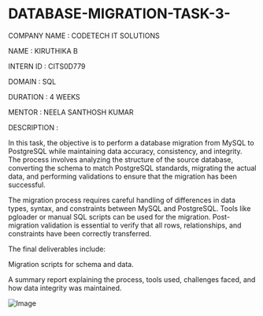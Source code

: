 # DATABASE-MIGRATION-TASK-3-

COMPANY NAME : CODETECH IT SOLUTIONS

NAME : KIRUTHIKA B

INTERN ID : CITS0D779

DOMAIN : SQL

DURATION : 4 WEEKS

MENTOR : NEELA SANTHOSH KUMAR

DESCRIPTION :

In this task, the objective is to perform a database migration from MySQL to PostgreSQL while maintaining data accuracy, consistency, and integrity. The process involves analyzing the structure of the source database, converting the schema to match PostgreSQL standards, migrating the actual data, and performing validations to ensure that the migration has been successful.

The migration process requires careful handling of differences in data types, syntax, and constraints between MySQL and PostgreSQL. Tools like pgloader or manual SQL scripts can be used for the migration. Post-migration validation is essential to verify that all rows, relationships, and constraints have been correctly transferred.

The final deliverables include:

Migration scripts for schema and data.

A summary report explaining the process, tools used, challenges faced, and how data integrity was maintained.


![Image](https://github.com/user-attachments/assets/e14b1824-86d0-4c7a-bf86-9431adadaede)
















